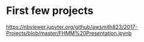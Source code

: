 # First few projects
https://nbviewer.jupyter.org/github/awsmith823/2017-Projects/blob/master/FHMM%20Presentation.ipynb

